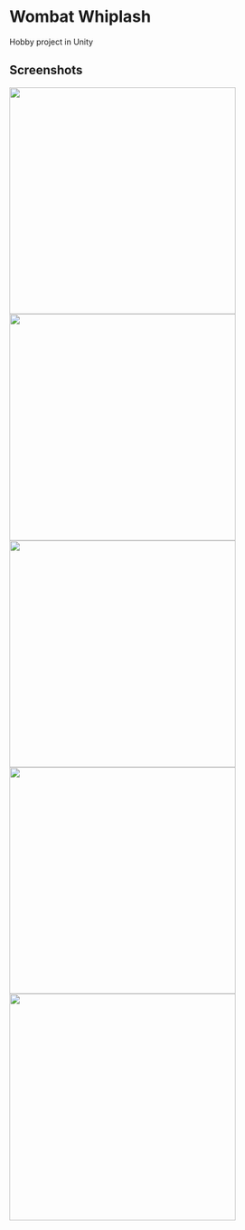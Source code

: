 # Wombat Whiplash
Hobby project in Unity
## Screenshots
<img src="https://user-images.githubusercontent.com/11010259/173620792-b53b5b68-1689-4916-835d-d5437202fd6b.png" width="400"/><img />
<img src="https://user-images.githubusercontent.com/11010259/173620793-4fee93f6-bc91-4d34-a361-ef860c187444.png" width="400"/><img />
<img src="https://user-images.githubusercontent.com/11010259/173620796-6defec29-72d8-4f01-acee-e61df6d22a8a.png" width="400"/><img />
<img src="https://user-images.githubusercontent.com/11010259/173620798-8cfdc196-25d2-486b-b96f-454b8a7d061f.png" width="400"/><img />
<img src="https://user-images.githubusercontent.com/11010259/173620799-920ac6f4-46e5-4ea1-a65c-585c811abad2.png" width="400"/><img />
